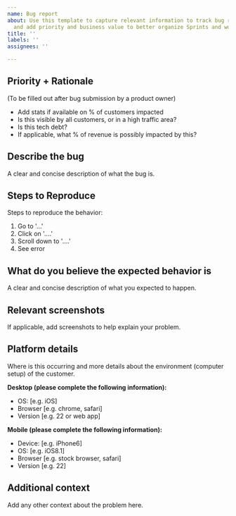 ```yaml
---
name: Bug report
about: Use this template to capture relevant information to track bug reports consistently
  and add priority and business value to better organize Sprints and work.
title: ''
labels: ''
assignees: ''

---
```


## Priority + Rationale

(To be filled out after bug submission by a product owner)

- Add stats if available on % of customers impacted
- Is this visible by all customers, or in a high traffic area?
- Is this tech debt?
- If applicable, what % of revenue is possibly impacted by this?

## Describe the bug

A clear and concise description of what the bug is.

## Steps to Reproduce

Steps to reproduce the behavior:

1. Go to '...'
2. Click on '....'
3. Scroll down to '....'
4. See error

## What do you believe the expected behavior is

A clear and concise description of what you expected to happen.

## Relevant screenshots

If applicable, add screenshots to help explain your problem.

## Platform details

Where is this occurring and more details about the environment (computer setup) of the customer.

**Desktop (please complete the following information):**

- OS: [e.g. iOS]
- Browser [e.g. chrome, safari]
- Version [e.g. 22 or web app]

**Mobile (please complete the following information):**

- Device: [e.g. iPhone6]
- OS: [e.g. iOS8.1]
- Browser [e.g. stock browser, safari]
- Version [e.g. 22]

## Additional context

Add any other context about the problem here.

